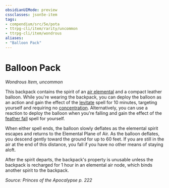 ```yaml
---
obsidianUIMode: preview
cssclasses: json5e-item
tags:
- compendium/src/5e/pota
- ttrpg-cli/item/rarity/uncommon
- ttrpg-cli/item/wondrous
aliases: 
- "Balloon Pack"
---
```

# Balloon Pack
*Wondrous Item, uncommon*  


This backpack contains the spirit of an [air elemental](/3-Mechanics/CLI/bestiary/elemental/air-elemental.md) and a compact leather balloon. While you're wearing the backpack, you can deploy the balloon as an action and gain the effect of the [levitate](/3-Mechanics/CLI/spells/levitate.md) spell for 10 minutes, targeting yourself and requiring no [concentration](/3-Mechanics/CLI/rules/conditions.md#concentration). Alternatively, you can use a reaction to deploy the balloon when you're falling and gain the effect of the [feather fall](/3-Mechanics/CLI/spells/feather-fall.md) spell for yourself.

When either spell ends, the balloon slowly deflates as the elemental spirit escapes and returns to the Elemental Plane of Air. As the balloon deflates, you descend gently toward the ground for up to 60 feet. If you are still in the air at the end of this distance, you fall if you have no other means of staying aloft.

After the spirit departs, the backpack's property is unusable unless the backpack is recharged for 1 hour in an elemental air node, which binds another spirit to the backpack.

*Source: Princes of the Apocalypse p. 222*